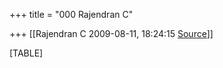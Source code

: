 +++
title = "000 Rajendran C"

+++
[[Rajendran C	2009-08-11, 18:24:15 [Source](https://groups.google.com/g/bvparishat/c/ruXtKgw1wzs)]]



[TABLE]

  

